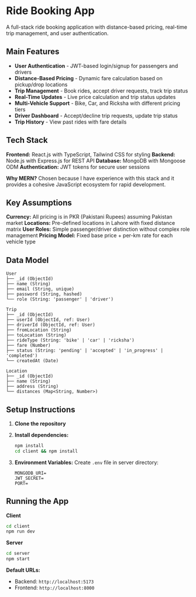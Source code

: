 # Ride Booking App

A full-stack ride booking application with distance-based pricing, real-time trip management, and user authentication.

## Main Features

- **User Authentication** - JWT-based login/signup for passengers and drivers
- **Distance-Based Pricing** - Dynamic fare calculation based on pickup/drop locations
- **Trip Management** - Book rides, accept driver requests, track trip status
- **Real-Time Updates** - Live price calculation and trip status updates
- **Multi-Vehicle Support** - Bike, Car, and Ricksha with different pricing tiers
- **Driver Dashboard** - Accept/decline trip requests, update trip status
- **Trip History** - View past rides with fare details

## Tech Stack

**Frontend:** React.js with TypeScript, Tailwind CSS for styling
**Backend:** Node.js with Express.js for REST API
**Database:** MongoDB with Mongoose ODM
**Authentication:** JWT tokens for secure user sessions

**Why MERN?** Chosen because I have experience with this stack and it provides a cohesive JavaScript ecosystem for rapid development.

## Key Assumptions

**Currency:** All pricing is in PKR (Pakistani Rupees) assuming Pakistan market
**Locations:** Pre-defined locations in Lahore with fixed distance matrix
**User Roles:** Simple passenger/driver distinction without complex role management
**Pricing Model:** Fixed base price + per-km rate for each vehicle type

## Data Model

```
User
├── _id (ObjectId)
├── name (String)
├── email (String, unique)
├── password (String, hashed)
└── role (String: 'passenger' | 'driver')

Trip
├── _id (ObjectId)
├── userId (ObjectId, ref: User)
├── driverId (ObjectId, ref: User)
├── fromLocation (String)
├── toLocation (String)
├── rideType (String: 'bike' | 'car' | 'ricksha')
├── fare (Number)
├── status (String: 'pending' | 'accepted' | 'in_progress' | 'completed')
└── createdAt (Date)

Location
├── _id (ObjectId)
├── name (String)
├── address (String)
└── distances (Map<String, Number>)

```

## Setup Instructions

1. **Clone the repository**
2. **Install dependencies:**

   ```bash
   npm install
   cd client && npm install
   ```

3. **Environment Variables:**
   Create `.env` file in server directory:

   ```
   MONGODB_URI=
   JWT_SECRET=
   PORT=
   ```


## Running the App
**Client**
```bash
cd client 
npm run dev
```
**Server**
```bash
cd server 
npm start
```
**Default URLs:**

- Backend: `http://localhost:5173`
- Frontend: `http://localhost:8000`
